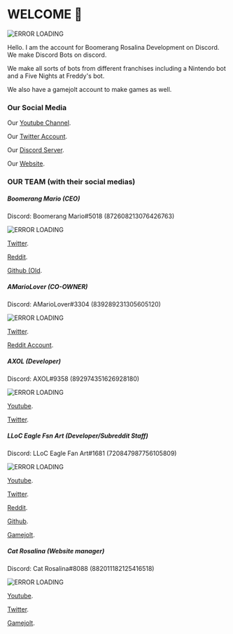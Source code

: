 # WELCOME 👋

![ERROR LOADING](https://cdn.glitch.global/a7db2506-05c1-4d37-90b9-ad8597c2eeac/icondev.jpg?v=1654971001285)

Hello. I am the account for Boomerang Rosalina Development on Discord. We make Discord Bots on discord.

We make all sorts of bots from different franchises including a Nintendo bot and a Five Nights at Freddy's bot.

We also have a gamejolt account to make games as well.

### Our Social Media

Our [Youtube Channel](https://www.youtube.com/channel/UCLEGbDdFIcw1k2KTZJxJzEQ).

Our [Twitter Account](https://twitter.com/DevRosalina).

Our [Discord Server](https://discord.gg/cbqDfn8jvd).

Our [Website](https://boomerangrosalina.glitch.me).

### OUR TEAM (with their social medias)

##### Boomerang Mario (CEO)

Discord: Boomerang Mario#5018 (872608213076426763)

![ERROR LOADING](https://images-ext-2.discordapp.net/external/7Eom_kzsuXZrAonW2H9zxiuP4ZgIF9BOIAw8R-yQzXs/%3Fsize%3D1024/https/cdn.discordapp.com/avatars/872608213076426763/1fe71781c97a3344754168945bbb225e.webp)

[Twitter](https://twitter.com/boomerang_mario).

[Reddit](https://www.reddit.com/user/BoomerangMario).

[Github (Old](https://github.com/BoomerangMarioBro).

##### AMarioLover (CO-OWNER)

Discord: AMarioLover#3304 (839289231305605120)

![ERROR LOADING](https://images-ext-2.discordapp.net/external/C5AVKVIthXMUVb1Doqq7QtDp3u8WA3C5Kcbk8VYND4U/%3Fsize%3D1024/https/cdn.discordapp.com/avatars/839289231305605120/3800da03f893885984123c3e8fb70a0a.webp)

[Twitter](https://twitter.com/AMarioLover1).

[Reddit Account](https://www.reddit.com/user/AMarioLover).

##### AXOL (Developer)

Discord: AXOL#9358 (892974351626928180)

![ERROR LOADING](https://images-ext-1.discordapp.net/external/BZP_F9ZcxY1PQ3GJP8p12B1RJEhZ8QrzkqHlc8t17nk/%3Fsize%3D1024/https/cdn.discordapp.com/avatars/892974351626928180/ff6cb8738c90d35f569d0ab0e5bd3838.webp)

[Youtube](https://www.youtube.com/channel/UChBm9wK2m5SuFzAUuPHuULg).

[Twitter](https://twitter.com/AxolDemon).

##### LLoC Eagle Fsn Art (Developer/Subreddit Staff)

Discord: LLoC Eagle Fan Art#1681 (720847987756105809)

![ERROR LOADING](https://images-ext-2.discordapp.net/external/SurvlbzI74RivtIcHtoNy_K6U6amezaXn4eLqUGJ47U/%3Fsize%3D1024/https/cdn.discordapp.com/avatars/720847987756105809/ddbfe560aeb0adf3e44fbda1c85dce00.webp)

[Youtube](https://www.youtube.com/channel/UC0Jf3I8Ya7ZpREfTH-C8gsQ).

[Twitter](https://twitter.com/EagleTribeEris).

[Reddit](https://www.reddit.com/user/LLoCEagleTribeArt).

[Github](https://github.com/ErisTheEagleArt).

[Gamejolt](https://gamejolt.com/@EagleTribeEris).

##### Cat Rosalina (Website manager)

Discord: Cat Rosalina#8088 (882011182125416518)

![ERROR LOADING](https://images-ext-2.discordapp.net/external/znrVjIbn1Z2smkznKkRKAwla7NGgYC9n1DPNxK3Kd84/%3Fsize%3D1024/https/cdn.discordapp.com/avatars/882011182125416518/b50599fbfc02ef79e932f08c7a6120d9.webp)

[Youtube](https://www.youtube.com/channel/UCaCb1JiKXlyNo3sdEq6xXgQ).

[Twitter](https://twitter.com/CatRosalina1).

[Gamejolt](https://gamejolt.com/@CatRosalina).